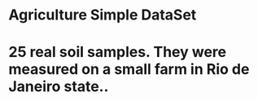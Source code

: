 # Agriculture Simple DataSet

# 25 real soil samples. They were measured on a small farm in Rio de Janeiro state..


